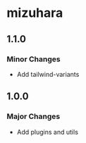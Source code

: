 # mizuhara

## 1.1.0

### Minor Changes

- Add tailwind-variants

## 1.0.0

### Major Changes

- Add plugins and utils
